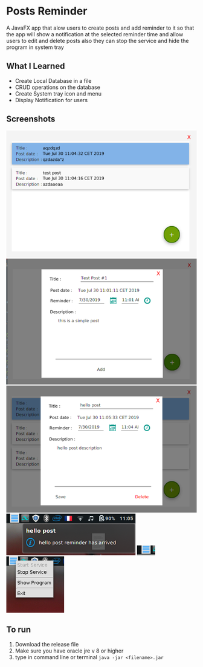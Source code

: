 # Posts Reminder
A JavaFX app that alow users to create posts and add reminder to it so that the app will show a notification at the selected reminder time and allow users to edit and delete posts also they can stop the service and hide the program in system tray

## What I Learned
- Create Local Database in a file
- CRUD operations on the database
- Create System tray icon and menu
- Display Notification for users 

## Screenshots 
![main_view](screenshots/main_view.png)
![add_post](screenshots/add_post.png)
![edit_delete_post](screenshots/edit_delete_post.png)
![porst_reminder_notification](screenshots/porst_reminder_notification.png)
![system_tray_icon](screenshots/system_tray_icon.png)
![system_tray_menu](screenshots/system_tray_menu.png)

## To run
1. Download the release file  
2. Make sure you have oracle jre v 8 or higher
3. type in command line or terminal ` java -jar <filename>.jar `
